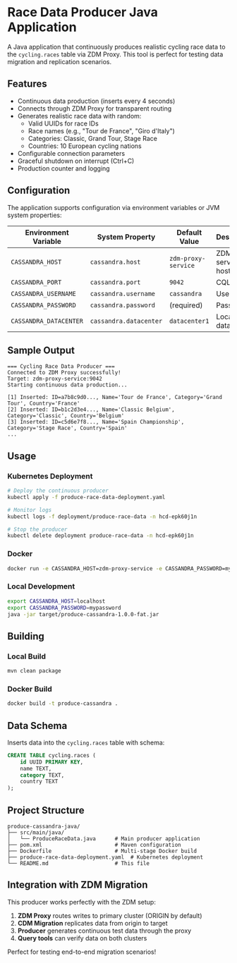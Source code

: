 # Race Data Producer Java Application

A Java application that continuously produces realistic cycling race data to the `cycling.races` table via ZDM Proxy. This tool is perfect for testing data migration and replication scenarios.

## Features

- Continuous data production (inserts every 4 seconds)
- Connects through ZDM Proxy for transparent routing
- Generates realistic race data with random:
  - Valid UUIDs for race IDs
  - Race names (e.g., "Tour de France", "Giro d'Italy")
  - Categories: Classic, Grand Tour, Stage Race
  - Countries: 10 European cycling nations
- Configurable connection parameters
- Graceful shutdown on interrupt (Ctrl+C)
- Production counter and logging

## Configuration

The application supports configuration via environment variables or JVM system properties:

| Environment Variable | System Property | Default Value | Description |
|---------------------|-----------------|---------------|-------------|
| `CASSANDRA_HOST` | `cassandra.host` | `zdm-proxy-service` | ZDM Proxy service host |
| `CASSANDRA_PORT` | `cassandra.port` | `9042` | CQL port |
| `CASSANDRA_USERNAME` | `cassandra.username` | `cassandra` | Username |
| `CASSANDRA_PASSWORD` | `cassandra.password` | (required) | Password |
| `CASSANDRA_DATACENTER` | `cassandra.datacenter` | `datacenter1` | Local datacenter |

## Sample Output

```
=== Cycling Race Data Producer ===
Connected to ZDM Proxy successfully!
Target: zdm-proxy-service:9042
Starting continuous data production...

[1] Inserted: ID=a7b8c9d0..., Name='Tour de France', Category='Grand Tour', Country='France'
[2] Inserted: ID=b1c2d3e4..., Name='Classic Belgium', Category='Classic', Country='Belgium'
[3] Inserted: ID=c5d6e7f8..., Name='Spain Championship', Category='Stage Race', Country='Spain'
...
```

## Usage

### Kubernetes Deployment
```bash
# Deploy the continuous producer
kubectl apply -f produce-race-data-deployment.yaml

# Monitor logs
kubectl logs -f deployment/produce-race-data -n hcd-epk60j1n

# Stop the producer
kubectl delete deployment produce-race-data -n hcd-epk60j1n
```

### Docker
```bash
docker run -e CASSANDRA_HOST=zdm-proxy-service -e CASSANDRA_PASSWORD=mypass asemjen/produce-cassandra
```

### Local Development
```bash
export CASSANDRA_HOST=localhost
export CASSANDRA_PASSWORD=mypassword
java -jar target/produce-cassandra-1.0.0-fat.jar
```

## Building

### Local Build
```bash
mvn clean package
```

### Docker Build
```bash
docker build -t produce-cassandra .
```

## Data Schema

Inserts data into the `cycling.races` table with schema:
```sql
CREATE TABLE cycling.races (
    id UUID PRIMARY KEY,
    name TEXT,
    category TEXT,
    country TEXT
);
```

## Project Structure

```
produce-cassandra-java/
├── src/main/java/
│   └── ProduceRaceData.java      # Main producer application
├── pom.xml                       # Maven configuration
├── Dockerfile                    # Multi-stage Docker build
├── produce-race-data-deployment.yaml  # Kubernetes deployment
└── README.md                     # This file
```

## Integration with ZDM Migration

This producer works perfectly with the ZDM setup:

1. **ZDM Proxy** routes writes to primary cluster (ORIGIN by default)
2. **CDM Migration** replicates data from origin to target
3. **Producer** generates continuous test data through the proxy
4. **Query tools** can verify data on both clusters

Perfect for testing end-to-end migration scenarios!